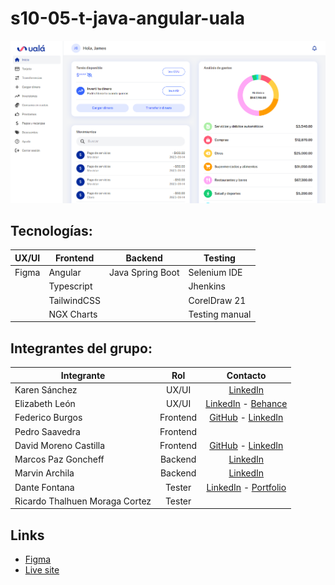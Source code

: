 # s10-05-t-java-angular-uala
![](uala-ss.png)
## Tecnologías:

| UX/UI | Frontend     | Backend          | Testing        |
| ----- | ------------ | ---------------- | -------------- |
| Figma | Angular      | Java Spring Boot | Selenium IDE   |
|       | Typescript   |                  | Jhenkins       |
|       | TailwindCSS  |                  | CorelDraw 21   |
|       | NGX Charts   |                  | Testing manual |

## Integrantes del grupo:

| Integrante          | Rol      | Contacto         |
| ------------------- | :------: | :--------------: |
| Karen Sánchez       | UX/UI    | [LinkedIn](https://www.linkedin.com/in/karensanchezg-2112/) |
| Elizabeth León      | UX/UI    | [LinkedIn](https://www.linkedin.com/in/elizabethleonperez/) - [Behance](https://www.behance.net/elizabethleonperez) |
| Federico Burgos     | Frontend | [GitHub](https://github.com/fedev95) - [LinkedIn](https://www.linkedin.com/in/federicoburgos/) |
| Pedro Saavedra      | Frontend |  |
| David Moreno Castilla | Frontend |[GitHub](https://github.com/davidjmcxl) - [LinkedIn](https://www.linkedin.com/in/davidjmc/) |
| Marcos Paz Goncheff | Backend  | [LinkedIn](https://www.linkedin.com/in/marcos-paz-goncheff/) |
| Marvin Archila      | Backend  | [LinkedIn](https://www.linkedin.com/in/marvin-david-archila/) |
| Dante Fontana       | Tester   | [LinkedIn](https://www.linkedin.com/in/maurifl/) - [Portfolio](https://my-portfolio-d7f82.firebaseapp.com/) |
| Ricardo Thalhuen Moraga Cortez | Tester   |  |

## Links
- [Figma](https://www.figma.com/file/DtT1Zgip6mBx1eDLsmjvJe/Ual%C3%A1?type=design&node-id=746-8209&mode=design&t=xuovkUgokDxbGPXC-0)
- [Live site](https://s10-05-t-java-angular-uala.web.app)
